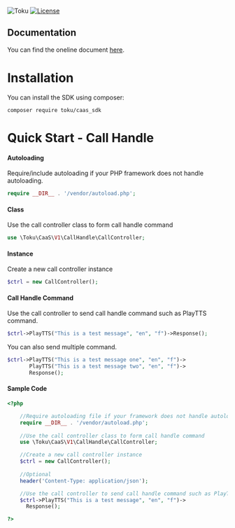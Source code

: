 ![Toku](https://cdn-bkcnk.nitrocdn.com/GUXtPIoDRfmANuZRyGQQSfLadxWYqbOq/assets/static/optimized/rev-1f548d6/wp-content/uploads/2019/08/Toku-New-High-Res-Logo-2019-Small.png)
[![License](https://poser.pugx.org/{package}/license)](https://packagist.org/packages/{package})

## Documentation
You can find the oneline document [here](https://apidocs.toku.co/).


# Installation
You can install the SDK using composer:

    composer require toku/caas_sdk
    
# Quick Start - Call Handle
#### Autoloading
Require/include autoloading if your PHP framework does not handle autoloading.

```php
require __DIR__ . '/vendor/autoload.php';
```

#### Class
Use the call controller class to form call handle command
```php
use \Toku\CaaS\V1\CallHandle\CallController;
```

#### Instance
Create a new call controller instance
```php
$ctrl = new CallController();
```

#### Call Handle Command
Use the call controller to send call handle command such as PlayTTS command.
```php
$ctrl->PlayTTS("This is a test message", "en", "f")->Response();
```
You can also send multiple command.
```php
$ctrl->PlayTTS("This is a test message one", "en", "f")->
       PlayTTS("This is a test message two", "en", "f")->
       Response();
```

#### Sample Code

```php
<?php

	//Require autoloading file if your framework does not handle autoloading
	require __DIR__ . '/vendor/autoload.php';
	
	//Use the call controller class to form call handle command
	use \Toku\CaaS\V1\CallHandle\CallController;

	//Create a new call controller instance
	$ctrl = new CallController();
	
	//Optional
	header('Content-Type: application/json');

	//Use the call controller to send call handle command such as PlayTTS command
	$ctrl->PlayTTS("This is a test message", "en", "f")->
	  Response();

?>
```
